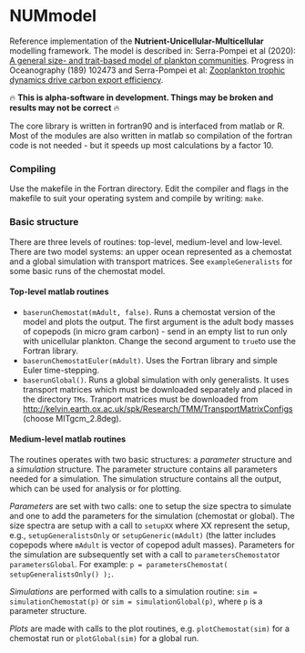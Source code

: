 # NUMmodel
Reference implementation of the **Nutrient-Unicellular-Multicellular**
modelling framework.  The model is described in: Serra-Pompei et al (2020): [A general size- and trait-based model of plankton communities](https://www.researchgate.net/publication/346939727_A_general_size-_and_trait-based_model_of_plankton_communities "Researchgate"). Progress in Oceanography (189) 102473 and Serra-Pompei et al: [Zooplankton trophic dynamics drive carbon export efficiency](https://www.biorxiv.org/content/10.1101/2021.03.08.434455v1 "BioRxiv").

:fire: **This is alpha-software in development. Things may be broken and results may not be correct** :fire:

The core library is written in fortran90 and is interfaced from matlab or R. Most of the modules are also written in matlab so compilation of the fortran code is not needed - but it speeds up most calculations by a factor 10.

### Compiling
Use the makefile in the Fortran directory. Edit the compiler and flags in the makefile to suit your operating system and compile by writing: `make`.

### Basic structure
There are three levels of routines: top-level, medium-level and low-level.  There are two model systems: an upper ocean represented as a chemostat and a global simulation with transport matrices.  See `exampleGeneralists` for some basic runs of the chemostat model.

#### Top-level matlab routines
* `baserunChemostat(mAdult, false)`.  Runs a chemostat version of the model and plots the output. The first argument is the adult body masses of copepods (in micro gram carbon) - send in an empty list to run only with unicellular plankton. Change the second argument to `true`to use the Fortran library.
* `baserunChemostatEuler(mAdult)`. Uses the Fortran library and simple Euler time-stepping.
* `baserunGlobal()`. Runs a global simulation with only generalists. It uses transport matrices which must be downloaded separately and placed in the directory `TMs`. Tranport matrices must be downloaded from http://kelvin.earth.ox.ac.uk/spk/Research/TMM/TransportMatrixConfigs (choose MITgcm_2.8deg).

#### Medium-level matlab routines
The routines operates with two basic structures: a *parameter* structure and a *simulation* structure. The parameter structure contains all parameters needed for a simulation. The simulation structure contains all the output, which can be used for analysis or for plotting.

*Parameters* are set with two calls: one to setup the size spectra to simulate and one to add the parameters for the simulation (chemostat or global). The size spectra are setup with a call to `setupXX` where XX represent the setup, e.g., `setupGeneralistsOnly` or `setupGeneric(mAdult)` (the latter includes copepods where `mAdult` is vector of copepod adult masses).  Parameters for the simulation are subsequently set with a call to `parametersChemostat`or `parametersGlobal`. For example: `p = parametersChemostat( setupGeneralistsOnly() );`.

*Simulations* are performed with calls to a simulation routine: `sim = simulationChemostat(p)` or `sim = simulationGlobal(p)`, where `p` is a parameter structure.

*Plots* are made with calls to the plot routines, e.g. `plotChemostat(sim)` for a chemostat run or `plotGlobal(sim)` for a global run.


